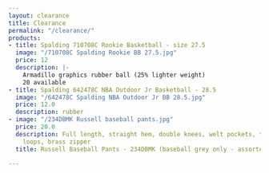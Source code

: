 ```yaml
---
layout: clearance
title: Clearance
permalink: "/clearance/"
products:
- title: Spalding 710708C Rookie Basketball - size 27.5
  image: "/710708C Spalding Rookie BB 27.5.jpg"
  price: 12
  description: |-
    Armadillo graphics rubber ball (25% lighter weight)
    20 available
- title: Spalding 642478C NBA Outdoor Jr Basketball - 28.5
  image: "/642478C Spalding NBA Outdoor Jr BB 28.5.jpg"
  price: 12.0
  description: rubber
- image: "/234DBMK Russell baseball pants.jpg"
  price: 20.0
  description: Full length, straight hem, double knees, welt pockets, tunnel belt
    loops, brass zipper
  title: Russell Baseball Pants - 234DBMK (baseball grey only - assorted sizes)

---
```

